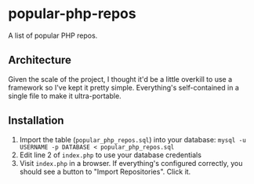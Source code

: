 # popular-php-repos
A list of popular PHP repos.

## Architecture
Given the scale of the project, I thought it'd be a little overkill to use a framework so I've kept it pretty simple. Everything's self-contained in a single file to make it ultra-portable.

## Installation
1. Import the table (`popular_php_repos.sql`) into your database: `mysql -u USERNAME -p DATABASE < popular_php_repos.sql`
2. Edit line 2 of `index.php` to use your database credentials
3. Visit `index.php` in a browser. If everything's configured correctly, you should see a button to "Import Repositories". Click it.